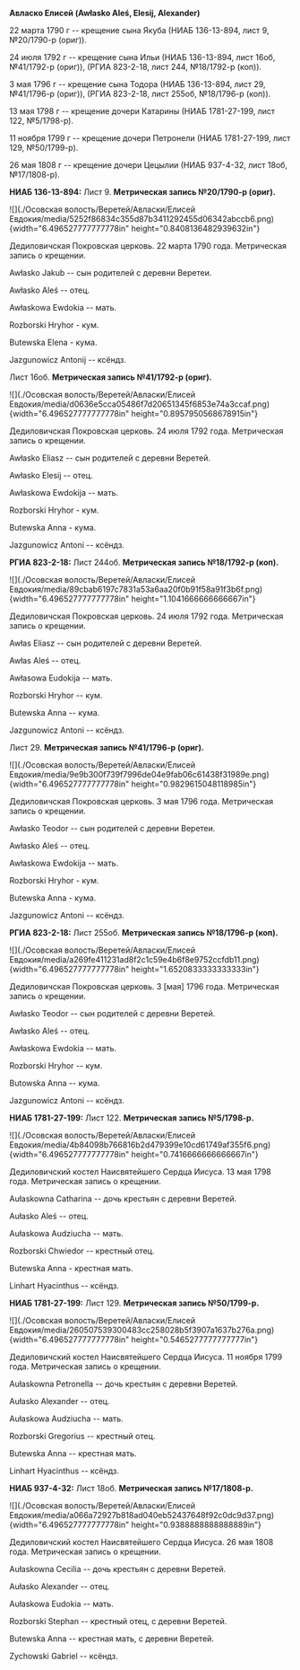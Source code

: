**Авласко Елисей (Awłasko Aleś, Elesij, Alexander)**

22 марта 1790 г -- крещение сына Якуба (НИАБ 136-13-894, лист 9,
№20/1790-р (ориг)).

24 июля 1792 г -- крещение сына Ильи (НИАБ 136-13-894, лист 16об,
№41/1792-р (ориг)), (РГИА 823-2-18, лист 244, №18/1792-р (коп)).

3 мая 1796 г -- крещение сына Тодора (НИАБ 136-13-894, лист 29,
№41/1796-р (ориг)), (РГИА 823-2-18, лист 255об, №18/1796-р (коп)).

13 мая 1798 г -- крещение дочери Катарины (НИАБ 1781-27-199, лист 122,
№5/1798-р).

11 ноября 1799 г -- крещение дочери Петронели (НИАБ 1781-27-199, лист
129, №50/1799-р).

26 мая 1808 г -- крещение дочери Цецылии (НИАБ 937-4-32, лист 18об,
№17/1808-р).

**НИАБ 136-13-894:** Лист 9. **Метрическая запись №20/1790-р (ориг).**

![](./Осовская волость/Веретей/Авласки/Елисей Евдокия/media/5252f86834c355d87b3411292455d06342abccb6.png){width="6.496527777777778in"
height="0.8408136482939632in"}

Дедиловичская Покровская церковь. 22 марта 1790 года. Метрическая запись
о крещении.

Awłasko Jakub -- сын родителей с деревни Веретеи.

Awłasko Aleś -- отец.

Awłaskowa Ewdokia -- мать.

Rozborski Hryhor - кум.

Butewska Elena - кума.

Jazgunowicz Antonij -- ксёндз.

Лист 16об. **Метрическая запись №41/1792-р (ориг).**

![](./Осовская волость/Веретей/Авласки/Елисей Евдокия/media/d0636e5cca05486f7d20651345f6853e74a3ccaf.png){width="6.496527777777778in"
height="0.8957950568678915in"}

Дедиловичская Покровская церковь. 24 июля 1792 года. Метрическая запись
о крещении.

Awłasko Eliasz -- сын родителей с деревни Веретей.

Awłasko Elesij -- отец.

Awłaskowa Ewdokija -- мать.

Rozborski Hryhor - кум.

Butewska Anna - кума.

Jazgunowicz Antoni -- ксёндз.

**РГИА 823-2-18:** Лист 244об. **Метрическая запись №18/1792-р (коп).**

![](./Осовская волость/Веретей/Авласки/Елисей Евдокия/media/89cbab6197c7831a53a6aa20f0b91f58a91f3b6f.png){width="6.496527777777778in"
height="1.1041666666666667in"}

Дедиловичская Покровская церковь. 24 июля 1792 года. Метрическая запись
о крещении.

Awłas Eliasz -- сын родителей с деревни Веретей.

Awłas Aleś -- отец.

Awłasowa Eudokija -- мать.

Rozborski Hryhor -- кум.

Butewska Anna -- кума.

Jazgunowicz Antoni -- ксёндз.

Лист 29. **Метрическая запись №41/1796-р (ориг).**

![](./Осовская волость/Веретей/Авласки/Елисей Евдокия/media/9e9b300f739f7996de04e9fab06c61438f31989e.png){width="6.496527777777778in"
height="0.9829615048118985in"}

Дедиловичская Покровская церковь. 3 мая 1796 года. Метрическая запись о
крещении.

Awłasko Teodor -- сын родителей с деревни Веретеи.

Awłasko Aleś -- отец.

Awłaskowa Ewdokija -- мать.

Rozborski Hryhor - кум.

Butewska Anna - кума.

Jazgunowicz Antoni -- ксёндз.

**РГИА 823-2-18:** Лист 255об. **Метрическая запись №18/1796-р (коп).**

![](./Осовская волость/Веретей/Авласки/Елисей Евдокия/media/a269fe411231ad8f2c1c59e4b6f8e9752ccfdb11.png){width="6.496527777777778in"
height="1.6520833333333333in"}

Дедиловичская Покровская церковь. 3 \[мая\] 1796 года. Метрическая
запись о крещении.

Awłasko Teodor -- сын родителей с деревни Веретей.

Awłasko Aleś -- отец.

Awłaskowa Ewdokia -- мать.

Rozborski Hryhor -- кум.

Butowska Anna -- кума.

Jazgunowicz Antoni -- ксёндз.

**НИАБ 1781-27-199:** Лист 122. **Метрическая запись №5/1798-р.**

![](./Осовская волость/Веретей/Авласки/Елисей Евдокия/media/4b84098b766816b2d479399e10cd61749af355f6.png){width="6.496527777777778in"
height="0.7416666666666667in"}

Дедиловичский костел Наисвятейшего Сердца Иисуса. 13 мая 1798 года.
Метрическая запись о крещении.

Aułaskowna Catharina -- дочь крестьян с деревни Веретей.

Aułasko Aleś -- отец.

Aułaskowa Audziucha -- мать.

Rozborski Chwiedor -- крестный отец.

Butewska Anna - крестная мать.

Linhart Hyacinthus -- ксёндз.

**НИАБ 1781-27-199:** Лист 129. **Метрическая запись №50/1799-р.**

![](./Осовская волость/Веретей/Авласки/Елисей Евдокия/media/260507539300483cc258028b5f3907a1637b276a.png){width="6.496527777777778in"
height="0.5465277777777777in"}

Дедиловичский костел Наисвятейшего Сердца Иисуса. 11 ноября 1799 года.
Метрическая запись о крещении.

Aułaskowna Petronella -- дочь крестьян с деревни Веретей.

Aułasko Alexander -- отец.

Aułaskowa Audziucha -- мать.

Rozborski Gregorius -- крестный отец.

Butewska Anna -- крестная мать.

Linhart Hyacinthus -- ксёндз.

**НИАБ 937-4-32:** Лист 18об. **Метрическая запись №17/1808-р.**

![](./Осовская волость/Веретей/Авласки/Елисей Евдокия/media/a066a72927b818ad040eb52437648f92c0dc9d37.png){width="6.496527777777778in"
height="0.9388888888888889in"}

Дедиловичский костел Наисвятейшего Сердца Иисуса. 26 мая 1808 года.
Метрическая запись о крещении.

Aułaskowna Cecilia -- дочь крестьян с деревни Веретей.

Aułasko Alexander -- отец.

Aułaskowa Eudokia -- мать.

Rozborski Stephan -- крестный отец, с деревни Веретей.

Butewska Anna -- крестная мать, с деревни Веретей.

Zychowski Gabriel -- ксёндз.

